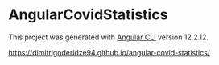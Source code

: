 # AngularCovidStatistics

This project was generated with [Angular CLI](https://github.com/angular/angular-cli) version 12.2.12.

https://dimitrigoderidze94.github.io/angular-covid-statistics/

